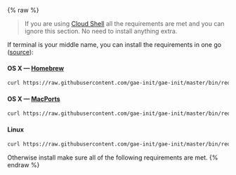 {% raw %}

> If you are using [Cloud Shell](https://cloud.google.com/shell/) all the
requirements are met and you can ignore this section. No need to install
anything extra.

If terminal is your middle name, you can install the requirements in one go
([source](https://github.com/gae-init/gae-init/tree/master/bin)):

#### OS X &mdash; [Homebrew](http://brew.sh/)

```bash
curl https://raw.githubusercontent.com/gae-init/gae-init/master/bin/requirements_osx_brew.sh | bash
```

#### OS X &mdash; [MacPorts](https://www.macports.org/)

```bash
curl https://raw.githubusercontent.com/gae-init/gae-init/master/bin/requirements_osx_port.sh | bash
```

#### Linux

```bash
curl https://raw.githubusercontent.com/gae-init/gae-init/master/bin/requirements_linux.sh | bash
```

Otherwise install make sure all of the following requirements are met.
{% endraw %}
